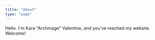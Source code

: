 ```yaml
---
title: "About"
type: "page"
---
```

Hello. I'm Kara "Archmage" Valentine, and you've reached my website. Welcome!
